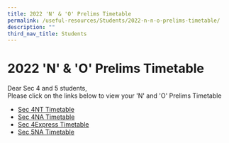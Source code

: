 ```yaml
---
title: 2022 'N' & 'O' Prelims Timetable
permalink: /useful-resources/Students/2022-n-n-o-prelims-timetable/
description: ""
third_nav_title: Students
---
```

# 2022 'N' & 'O' Prelims Timetable

Dear Sec 4 and 5 students,  
Please click on the links below to view your 'N' and 'O' Prelims Timetable

*   <a href="/files/Useful%20Resources/Students/2022%20Prelims%20Timetable/2022%20Prelim%20Exam%20Timetable%20-%20S4NT_7%20Jul.pdf" target="_blank">Sec 4NT Timetable</a>
*   <a href="/files/Useful%20Resources/Students/2022%20Prelims%20Timetable/2022%20Prelim%20Exam%20Timetable%20-%20S4NA_7%20Jul.pdf" target="_blank">Sec 4NA Timetable</a>
*   <a href="/files/Useful%20Resources/Students/2022%20Prelims%20Timetable/2022%20Prelim%20Exam%20Timetable%20-%20S4E_7%20Jul.pdf" target="_blank">Sec 4Express Timetable</a>
*   <a href="/files/Useful%20Resources/Students/2022%20Prelims%20Timetable/2022%20Prelim%20Exam%20Timetable%20-%20S5NA_7%20Jul.pdf" target="_blank">Sec 5NA Timetable</a>